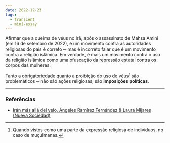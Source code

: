 ```yaml
---
date: 2022-12-23
tags:
  - transient
  - mini-essay
---
```

Afirmar que a queima de véus no Irã, após o assassinato de Mahsa Amini (em 16 de setembro de 2022), é um movimento contra as autoridades religiosas do país é correto ─ mas é incorreto falar que é um movimento contra a religião islâmica. Em verdade, é mais um movimento contra o uso da religião islâmica como uma ofuscação da repressão estatal contra os corpos das mulheres. 

Tanto a obrigatoriedade quanto a proibição do uso de véus[^1] são problemáticos ─ não são ações religiosas, são **imposições políticas**. 

---
### Referências
- [Irán más allá del velo, Ángeles Ramírez Fernández & Laura Mijares (Nueva Sociedad)](https://nuso.org/articulo/iran-mas-alla-del-velo/)

[^1]: Quando vistos como uma parte da expressão religiosa de indivíduos, no caso de muçulmanas.